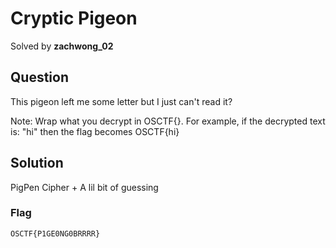 # Cryptic Pigeon
Solved by **zachwong_02**

## Question
This pigeon left me some letter but I just can't read it?

Note: Wrap what you decrypt in OSCTF{}. For example, if the decrypted text is: "hi" then the flag becomes OSCTF{hi}

## Solution
PigPen Cipher + A lil bit of guessing

### Flag
`OSCTF{P1GE0NG0BRRRR}`
